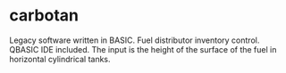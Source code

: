 # carbotan
Legacy software written in BASIC. Fuel distributor inventory control. QBASIC IDE included.
The input is the height of the surface of the fuel in horizontal cylindrical tanks.
